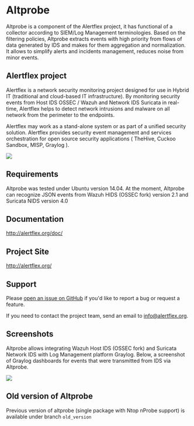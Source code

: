 # Altprobe

Altprobe is a component of the Alertflex project, it has functional of a collector according to SIEM/Log Management terminologies. 
Based on the filtering policies, Altprobe extracts events with high priority from flows of data generated by IDS and makes for them aggregation and normalization. It allows to simplify alerts and incidents management, reduces noise from minor events. 

## Alertflex project
Alertflex is a network security monitoring project designed for use in Hybrid IT (traditional and cloud-based IT infrastructure). 
By monitoring security events from Host IDS OSSEC / Wazuh and Network IDS Suricata in real-time, Alertflex helps to detect network intrusions and malware 
on all network from the perimeter to the endpoints.

Alertflex may work as a stand-alone system or as part of a unified security solution. Alertflex provides security event management and 
services orchestration for open source security applications ( TheHive, Cuckoo Sandbox, MISP, Graylog ).

![](https://github.com/olegzhr/altprobe/blob/master/img/arch.png)

## Requirements
Altprobe was tested under Ubuntu version 14.04.
At the moment, Altprobe can recognize JSON events from Wazuh HIDS (OSSEC fork) version 2.1 and Suricata NIDS version 4.0

## Documentation
<http://alertflex.org/doc/>

## Project Site
<http://alertflex.org/>

## Support
Please [open an issue on GitHub](https://github.com/olegzhr/altprobe/issues) if you'd like to report a bug or request a feature.

If you need to contact the project team, send an email to <info@alertflex.org>.

## Screenshots
Altprobe allows integrating Wazuh Host IDS (OSSEC fork) and Suricata Network IDS with Log Management platform Graylog.
Below, a screenshot of Graylog dashboards for events that were transmitted from IDS via Altprobe.

![](https://github.com/olegzhr/altprobe/blob/master/img/graylog.jpg)

## Old version of Altprobe 
Previous version of altprobe (single package with Ntop nProbe support) is available under branch ``old_version``


